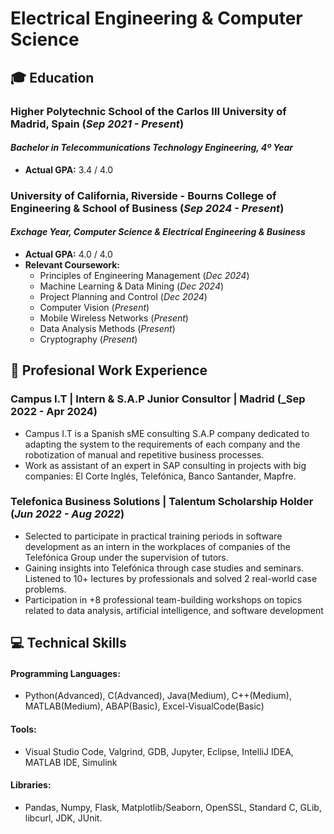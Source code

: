 # Electrical Engineering & Computer Science

## 🎓 Education
### **Higher Polytechnic School of the Carlos III University of Madrid, Spain (_Sep 2021 - Present_)**
#### _Bachelor in Telecommunications Technology Engineering, 4º Year_
- **Actual GPA:** 3.4 / 4.0
### **University of California, Riverside - Bourns College of Engineering & School of Business (_Sep 2024 - Present_)**
#### _Exchage Year, Computer Science & Electrical Engineering & Business_
-  **Actual GPA:** 4.0 / 4.0
-  **Relevant Coursework:**
   - Principles of Engineering Management (_Dec 2024_)
   - Machine Learning & Data Mining (_Dec 2024_)
   - Project Planning and Control (_Dec 2024_)
   - Computer Vision (_Present_)
   - Mobile Wireless Networks (_Present_)
   - Data Analysis Methods (_Present_)
   - Cryptography (_Present_)
  
## 💼 Profesional Work Experience
### **Campus I.T | Intern & S.A.P Junior Consultor | Madrid (_Sep 2022 - Apr 2024)**
- Campus I.T is a Spanish sME consulting S.A.P company dedicated to adapting the system to the requirements of each company and the robotization of manual and repetitive business processes.
- Work as assistant of an expert in SAP consulting in projects with big companies: El Corte Inglés, Telefónica, Banco Santander, Mapfre.

### **Telefonica Business Solutions |  Talentum Scholarship Holder (_Jun 2022 - Aug 2022_)**
- Selected to participate in practical training periods in software development as an intern in the workplaces of companies of the Telefónica Group under the supervision of tutors.
- Gaining insights into Telefónica through case studies and seminars. Listened to 10+ lectures by professionals and solved 2 real-world case problems.
- Participation in +8 professional team-building workshops on topics related to data analysis, artificial intelligence, and software development

## 💻 Technical Skills
#### Programming Languages: 
- Python(Advanced), C(Advanced), Java(Medium), C++(Medium), MATLAB(Medium), ABAP(Basic), Excel-VisualCode(Basic)
#### Tools:
- Visual Studio Code, Valgrind, GDB, Jupyter, Eclipse, IntelliJ IDEA, MATLAB IDE, Simulink
#### Libraries:
- Pandas, Numpy, Flask, Matplotlib/Seaborn, OpenSSL, Standard C, GLib, libcurl, JDK, JUnit.


